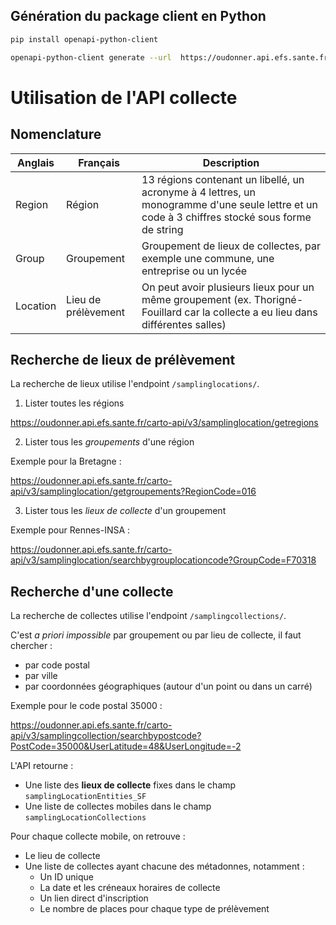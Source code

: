 

## Génération du package client en Python

```sh
pip install openapi-python-client

openapi-python-client generate --url  https://oudonner.api.efs.sante.fr/carto-api/v3/swagger.json
```


# Utilisation de l'API collecte

## Nomenclature

| Anglais | Français | Description |
|---|---|---|
| Region | Région | 13 régions contenant un libellé, un acronyme à 4 lettres, un monogramme d'une seule lettre et un code à 3 chiffres stocké sous forme de string |
| Group | Groupement | Groupement de lieux de collectes, par exemple une commune, une entreprise ou un lycée |
| Location | Lieu de prélèvement | On peut avoir plusieurs lieux pour un même groupement (ex. Thorigné-Fouillard car la collecte a eu lieu dans différentes salles) |

## Recherche de lieux de prélèvement

La recherche de lieux utilise l'endpoint `/samplinglocations/`.

1. Lister toutes les régions

https://oudonner.api.efs.sante.fr/carto-api/v3/samplinglocation/getregions

2. Lister tous les _groupements_ d'une région

Exemple pour la Bretagne : 

https://oudonner.api.efs.sante.fr/carto-api/v3/samplinglocation/getgroupements?RegionCode=016

3. Lister tous les _lieux de collecte_ d'un groupement

Exemple pour Rennes-INSA :

https://oudonner.api.efs.sante.fr/carto-api/v3/samplinglocation/searchbygrouplocationcode?GroupCode=F70318

## Recherche d'une collecte

La recherche de collectes utilise l'endpoint `/samplingcollections/`.

C'est _a priori impossible_ par groupement ou par lieu de collecte, il faut chercher :
* par code postal
* par ville
* par coordonnées géographiques (autour d'un point ou dans un carré)

Exemple pour le code postal 35000 :

https://oudonner.api.efs.sante.fr/carto-api/v3/samplingcollection/searchbypostcode?PostCode=35000&UserLatitude=48&UserLongitude=-2

L'API retourne :
* Une liste des **lieux de collecte** fixes dans le champ `samplingLocationEntities_SF`
* Une liste de collectes mobiles dans le champ `samplingLocationCollections`

Pour chaque collecte mobile, on retrouve :
* Le lieu de collecte
* Une liste de collectes ayant chacune des métadonnes, notamment :
  * Un ID unique
  * La date et les créneaux horaires de collecte
  * Un lien direct d'inscription
  * Le nombre de places pour chaque type de prélèvement
